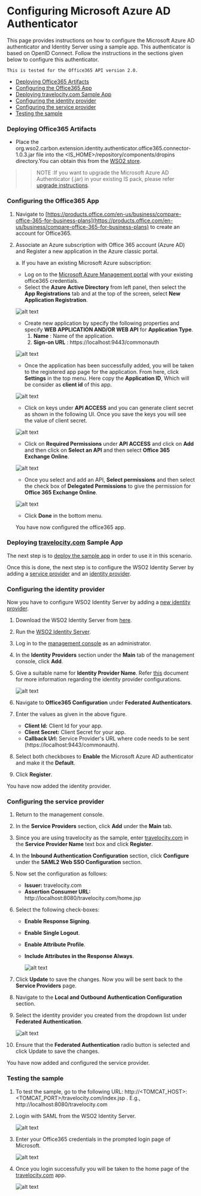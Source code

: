 # Configuring Microsoft Azure AD Authenticator

This page provides instructions on how to configure the Microsoft Azure AD authenticator and Identity Server using a sample app. This authenticator is based on OpenID Connect. Follow the instructions in the sections given below to configure this authenticator.
 ````
This is tested for the Office365 API version 2.0.
 ````
 
* [Deploying Office365 Artifacts](#deploying-office365-artifacts)
* [Configuring the  Office365 App](#configuring-the-office365-app)
* [Deploying travelocity.com Sample App](#deploying-travelocitycom-sample-app)
* [Configuring the identity provider](#configuring-the-identity-provider)
* [Configuring the service provider](#configuring-the-service-provider)
* [Testing the sample](#testing-the-sample)

### Deploying Office365 Artifacts
 * Place the org.wso2.carbon.extension.identity.authenticator.office365.connector-1.0.3.jar file into the <IS_HOME>/repository/components/dropins directory.You can obtain this from the [WSO2 store](https://store.wso2.com/store/assets/isconnector/list?q=%22_default%22%3A%22office365%22).

 >> NOTE :If you want to upgrade the Microsoft Azure AD Authenticator (.jar) in your existing IS pack, please refer [upgrade instructions](https://docs.wso2.com/display/ISCONNECTORS/Upgrading+an+Authenticator).

### Configuring the Office365 App
 1. Navigate to [https://products.office.com/en-us/business/compare-office-365-for-business-plans](https://products.office.com/en-us/business/compare-office-365-for-business-plans) to create an account for Office365.
     
 2. Associate an Azure subscription with Office 365 account (Azure AD) and Register a new application in the Azure classic portal.

    a. If you have an existing Microsoft Azure subscription:
       * Log on to the [Microsoft Azure Management portal](https://login.microsoftonline.com/common/oauth2/authorize?resource=https%3a%2f%2fmanagement.core.windows.net%2f&response_mode=form_post&response_type=code+id_token&scope=user_impersonation+openid&state=OpenIdConnect.AuthenticationProperties%3dKacUNidcHXlixnHEGpOm3zw3NCnurAxht3Y2rZa3Bg-LzJg6eC0mvtU3gTxOY4MzmZSX3nKUDRyk8LT6L86JUJfp038_1tlBTF-J0cL_yeo_ZOk0cgTfVKvxrL66-laSnHw4R_YXA0VaGe1HmHvvJ5blPCYwoY7xuoZWmn3bMTgMVOc4nxH-50KaxHyNFuypnUcDE-VIdKrS2niFDWDLaSPIbMM&nonce=636565268366247669.NTg2YWFmYjQtZTM2YS00NjcxLWIwNjAtNTUwMDRhNzU2NWNhYjUxZjBlNjEtN2RjYy00ODkyLWJlMzEtNWIxYTMyZjg0Njcy&client_id=c44b4083-3bb0-49c1-b47d-974e53cbdf3c&redirect_uri=https%3a%2f%2fportal.azure.com%2fsignin%2findex%2f&site_id=501430&client-request-id=c2349dd4-89d5-4c01-aa99-c91cb4d44c75&x-client-SKU=ID_NET&x-client-ver=1.0.40306.1554) with your existing office365 credentials.
       * Select the  **Azure Active Directory** from left panel, then select the **App Registrations** tab and at the top of the screen, select **New Application Registration**.

       ![alt text](images/office1.png)
       * Create new application by specify the following properties and specify **WEB APPLICATION AND/OR WEB API** for **Application Type**.
            1. **Name** : Name of the application.
            2. **Sign-on URL** :  https://localhost:9443/commonauth

       ![alt text](images/office4.png)

       * Once the application has been successfully added, you will be taken to the registered app page for the application. From here, click **Settings** in the top menu. Here copy the **Application ID**, Which will be consider as **client id** of this app.

       ![alt text](images/office5.png)

       * Click on keys under **API ACCESS** and you can generate client secret as shown in the following UI. Once you save the keys you will see the value of client secret.

       ![alt text](images/office6.png)

       * Click on **Required Permissions** under **API ACCESS** and click on **Add** and then click on **Select an API** and then select **Office 365 Exchange Online**.

       ![alt text](images/office7.png)

       * Once you select and add an API, **Select permissions** and then select the check box of **Delegated Permissions** to give the permission for **Office 365 Exchange Online**.

       ![alt text](images/office8.png)

       * Click **Done** in the bottom menu.

    You have now configured the office365 app.

### Deploying [travelocity.com](https://www.travelocity.com/) Sample App
    
   The next step is to [deploy the sample app](https://docs.wso2.com/display/ISCONNECTORS/Deploying+the+Sample+App) in order to use it in this scenario.

   Once this is done, the next step is to configure the WSO2 Identity Server by adding a [service provider](https://docs.wso2.com/display/IS530/Adding+and+Configuring+a+Service+Provider) and an [identity provider](https://docs.wso2.com/display/IS530/Adding+and+Configuring+an+Identity+Provider).

### Configuring the identity provider
Now you have to configure WSO2 Identity Server by adding a [new identity provider](https://docs.wso2.com/display/IS530/Adding+and+Configuring+an+Identity+Provider).
 1. Download the WSO2 Identity Server from [here](https://wso2.com/identity-and-access-management).
 2. Run the [WSO2 Identity Server](https://docs.wso2.com/display/IS530/Running+the+Product).
 3. Log in to the [management console](https://docs.wso2.com/display/IS530/Getting+Started+with+the+Management+Console) as an administrator.
 4. In the **Identity Providers** section under the **Main** tab of the management console, click **Add**.
 5. Give a suitable name for **Identity Provider Name**. Refer [this](https://docs.wso2.com/display/IS530/Adding+and+Configuring+an+Identity+Provider#ConfiguringanIdentityProvider-Addinganidentityprovider) document for more information regarding the identity provider configurations.

    ![alt text](images/identityServer.png)
 6. Navigate to **Office365 Configuration** under **Federated Authenticators**.
 7. Enter the values as given in the above figure.
    * **Client Id:** Client Id for your app.
    * **Client Secret:**  Client Secret for your app.
    * **Callback Url:** Service Provider's URL where code needs to be sent (https://localhost:9443/commonauth).
 8. Select both checkboxes to **Enable** the Microsoft Azure AD authenticator and make it the **Default**.
 9. Click **Register**.

You have now added the identity provider.

### Configuring the service provider
 1. Return to the management console.
 2. In the **Service Providers** section, click **Add** under the **Main** tab.
 3. Since you are using travelocity as the sample, enter [travelocity.com](https://www.travelocity.com/) in the **Service Provider Name** text box and click **Register**.
 4. In the **Inbound Authentication Configuration** section, click **Configure** under the **SAML2 Web SSO Configuration** section.
 5. Now set the configuration as follows:
    * **Issuer:** travelocity.com
    * **Assertion Consumer URL:**  http://localhost:8080/travelocity.com/home.jsp
 6. Select the following check-boxes:
    * **Enable Response Signing**.
    * **Enable Single Logout**.
    * **Enable Attribute Profile**.
    * **Include Attributes in the Response Always**.

        ![alt text](images/serviceProvider.png)
 7. Click **Update** to save the changes. Now you will be sent back to the **Service Providers** page.
 8. Navigate to the **Local and Outbound Authentication Configuration** section.
 9. Select the identity provider you created from the dropdown list under **Federated Authentication**.

    ![alt text](images/FederatedAuthentication.png)

 10. Ensure that the **Federated Authentication** radio button is selected and click Update to save the changes.

You have now added and configured the service provider.

### Testing the sample
 
 1. To test the sample, go to the following URL: http://<TOMCAT_HOST>:<TOMCAT_PORT>/travelocity.com/index.jsp . E.g., http://localhost:8080/travelocity.com
 2. Login with SAML from the WSO2 Identity Server.

    ![alt text](images/travelocity.png)
 3. Enter your Office365 credentials in the prompted login page of Microsoft.

    ![alt text](images/office10.png)
 4. Once you login successfully you will be taken to the home page of the [travelocity.com](https://www.travelocity.com/) app.

    ![alt text](images/result.png)